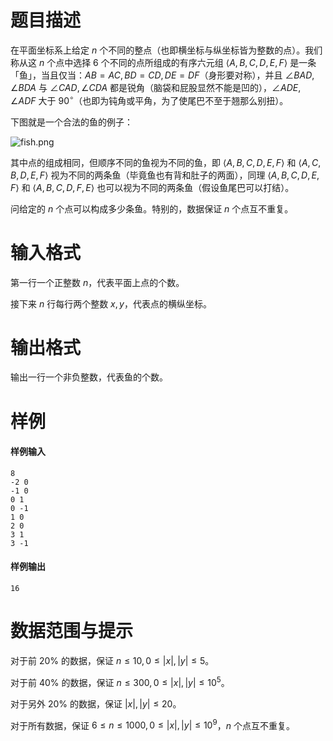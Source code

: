 
# 题目描述

在平面坐标系上给定 $n$ 个不同的整点（也即横坐标与纵坐标皆为整数的点）。我们称从这 $n$ 个点中选择 $6$ 个不同的点所组成的有序六元组 $\langle A,B,C,D,E,F\rangle$ 是一条「鱼」，当且仅当：$AB=AC,BD=CD,DE=DF$（身形要对称），并且 $\angle BAD,\angle BDA$ 与 $\angle CAD,\angle CDA$ 都是锐角（脑袋和屁股显然不能是凹的），$\angle ADE,\angle ADF$ 大于 $90^\circ$（也即为钝角或平角，为了使尾巴不至于翘那么别扭）。

下图就是一个合法的鱼的例子：

![fish.png](/source/loj/3054/img/aHR0cHM6Ly9sb2otaW1nLnVweXVuLm1lbmNpLm1lbXNldDAuY24vMjAxOS8wNC8wNi81Y2E4NzQ1ZGE2MWE0LnBuZw==.png)

其中点的组成相同，但顺序不同的鱼视为不同的鱼，即 $\langle A,B,C,D,E,F\rangle$ 和 $\langle A,C,B,D,E,F\rangle$ 视为不同的两条鱼（毕竟鱼也有背和肚子的两面），同理 $\langle A,B,C,D,E,F\rangle$ 和 $\langle A,B,C,D,F,E\rangle$ 也可以视为不同的两条鱼（假设鱼尾巴可以打结）。

问给定的 $n$ 个点可以构成多少条鱼。特别的，数据保证 $n$ 个点互不重复。

# 输入格式

第一行一个正整数 $n$，代表平面上点的个数。

接下来 $n$ 行每行两个整数 $x,y$，代表点的横纵坐标。

# 输出格式

输出一行一个非负整数，代表鱼的个数。

# 样例

#### 样例输入
```plain
8
-2 0
-1 0
0 1
0 -1
1 0
2 0
3 1
3 -1
```
#### 样例输出
```plain
16
```

# 数据范围与提示

对于前 $20\%$ 的数据，保证 $n \le 10, 0 \le |x|, |y| \le 5$。

对于前 $40\%$ 的数据，保证 $n \le 300, 0 \le |x|, |y| \le 10^5$。

对于另外 $20\%$ 的数据，保证 $|x|, |y| \le 20$。

对于所有数据，保证 $6 \le n \le 1000, 0 \le |x|, |y| \le 10^9$，$n$ 个点互不重复。

